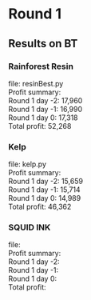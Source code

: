# Round 1
## Results on BT
### Rainforest Resin
file: resinBest.py \
Profit summary: \
Round 1 day -2: 17,960 \
Round 1 day -1: 16,990 \
Round 1 day 0: 17,318 \
Total profit: 52,268

### Kelp
file: kelp.py \
Profit summary: \
Round 1 day -2: 15,659 \
Round 1 day -1: 15,714 \
Round 1 day 0: 14,989 \
Total profit: 46,362


### SQUID INK
file: \
Profit summary: \
Round 1 day -2:  \
Round 1 day -1:  \
Round 1 day 0:  \
Total profit: 

